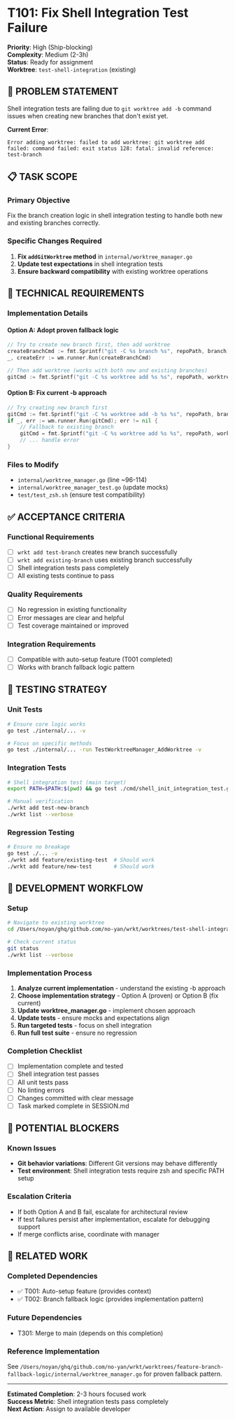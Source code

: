 # T101: Fix Shell Integration Test Failure

**Priority**: High (Ship-blocking)  
**Complexity**: Medium (2-3h)  
**Status**: Ready for assignment  
**Worktree**: `test-shell-integration` (existing)

## 🎯 PROBLEM STATEMENT

Shell integration tests are failing due to `git worktree add -b` command issues when creating new branches that don't exist yet.

**Current Error**:
```
Error adding worktree: failed to add worktree: git worktree add failed: command failed: exit status 128: fatal: invalid reference: test-branch
```

## 📋 TASK SCOPE

### Primary Objective
Fix the branch creation logic in shell integration testing to handle both new and existing branches correctly.

### Specific Changes Required
1. **Fix `addGitWorktree` method** in `internal/worktree_manager.go`
2. **Update test expectations** in shell integration tests
3. **Ensure backward compatibility** with existing worktree operations

## 🔧 TECHNICAL REQUIREMENTS

### Implementation Details

#### Option A: Adopt proven fallback logic
```go
// Try to create new branch first, then add worktree
createBranchCmd := fmt.Sprintf("git -C %s branch %s", repoPath, branch)
_, createErr := wm.runner.Run(createBranchCmd)

// Then add worktree (works with both new and existing branches)
gitCmd := fmt.Sprintf("git -C %s worktree add %s %s", repoPath, worktreePath, branch)
```

#### Option B: Fix current -b approach
```go
// Try creating new branch first
gitCmd := fmt.Sprintf("git -C %s worktree add -b %s %s", repoPath, branch, worktreePath)
if _, err := wm.runner.Run(gitCmd); err != nil {
    // Fallback to existing branch
    gitCmd = fmt.Sprintf("git -C %s worktree add %s %s", repoPath, worktreePath, branch)
    // ... handle error
}
```

### Files to Modify
- `internal/worktree_manager.go` (line ~96-114)
- `internal/worktree_manager_test.go` (update mocks)
- `test/test_zsh.sh` (ensure test compatibility)

## ✅ ACCEPTANCE CRITERIA

### Functional Requirements
- [ ] `wrkt add test-branch` creates new branch successfully
- [ ] `wrkt add existing-branch` uses existing branch successfully  
- [ ] Shell integration tests pass completely
- [ ] All existing tests continue to pass

### Quality Requirements
- [ ] No regression in existing functionality
- [ ] Error messages are clear and helpful
- [ ] Test coverage maintained or improved

### Integration Requirements
- [ ] Compatible with auto-setup feature (T001 completed)
- [ ] Works with branch fallback logic pattern

## 🧪 TESTING STRATEGY

### Unit Tests
```bash
# Ensure core logic works
go test ./internal/... -v

# Focus on specific methods
go test ./internal/... -run TestWorktreeManager_AddWorktree -v
```

### Integration Tests
```bash
# Shell integration test (main target)
export PATH=$PATH:$(pwd) && go test ./cmd/shell_init_integration_test.go -v

# Manual verification
./wrkt add test-new-branch
./wrkt list --verbose
```

### Regression Testing
```bash
# Ensure no breakage
go test ./... -v
./wrkt add feature/existing-test  # Should work
./wrkt add feature/new-test       # Should work
```

## 📂 DEVELOPMENT WORKFLOW

### Setup
```bash
# Navigate to existing worktree
cd /Users/noyan/ghq/github.com/no-yan/wrkt/worktrees/test-shell-integration

# Check current status
git status
./wrkt list --verbose
```

### Implementation Process
1. **Analyze current implementation** - understand the existing -b approach
2. **Choose implementation strategy** - Option A (proven) or Option B (fix current)
3. **Update worktree_manager.go** - implement chosen approach
4. **Update tests** - ensure mocks and expectations align
5. **Run targeted tests** - focus on shell integration
6. **Run full test suite** - ensure no regression

### Completion Checklist
- [ ] Implementation complete and tested
- [ ] Shell integration test passes
- [ ] All unit tests pass
- [ ] No linting errors
- [ ] Changes committed with clear message
- [ ] Task marked complete in SESSION.md

## 🚨 POTENTIAL BLOCKERS

### Known Issues
- **Git behavior variations**: Different Git versions may behave differently
- **Test environment**: Shell integration tests require zsh and specific PATH setup

### Escalation Criteria
- If both Option A and B fail, escalate for architectural review
- If test failures persist after implementation, escalate for debugging support
- If merge conflicts arise, coordinate with manager

## 🔗 RELATED WORK

### Completed Dependencies
- ✅ T001: Auto-setup feature (provides context)
- ✅ T002: Branch fallback logic (provides implementation pattern)

### Future Dependencies
- T301: Merge to main (depends on this completion)

### Reference Implementation
See `/Users/noyan/ghq/github.com/no-yan/wrkt/worktrees/feature-branch-fallback-logic/internal/worktree_manager.go` for proven fallback pattern.

---

**Estimated Completion**: 2-3 hours focused work  
**Success Metric**: Shell integration tests pass completely  
**Next Action**: Assign to available developer